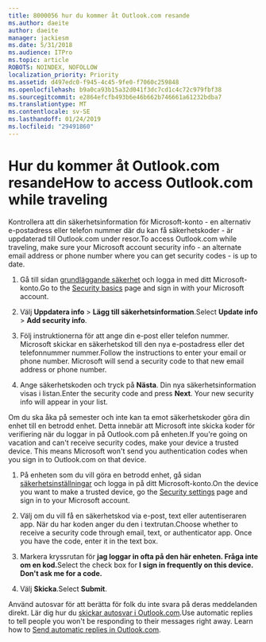 ```yaml
---
title: 8000056 hur du kommer åt Outlook.com resande
ms.author: daeite
author: daeite
manager: jackiesm
ms.date: 5/31/2018
ms.audience: ITPro
ms.topic: article
ROBOTS: NOINDEX, NOFOLLOW
localization_priority: Priority
ms.assetid: d497edc0-f945-4c45-9fe0-f7060c259848
ms.openlocfilehash: b9a0ca93b15a32d041f3dc7cd1c4c72c979fbf38
ms.sourcegitcommit: e2864efcfb493b6e46b662b746661a61232bdba7
ms.translationtype: MT
ms.contentlocale: sv-SE
ms.lasthandoff: 01/24/2019
ms.locfileid: "29491860"
---
```

# <a name="how-to-access-outlookcom-while-traveling"></a><span data-ttu-id="dbe9f-102">Hur du kommer åt Outlook.com resande</span><span class="sxs-lookup"><span data-stu-id="dbe9f-102">How to access Outlook.com while traveling</span></span>

<span data-ttu-id="dbe9f-103">Kontrollera att din säkerhetsinformation för Microsoft-konto - en alternativ e-postadress eller telefon nummer där du kan få säkerhetskoder - är uppdaterad till Outlook.com under resor.</span><span class="sxs-lookup"><span data-stu-id="dbe9f-103">To access Outlook.com while traveling, make sure your Microsoft account security info - an alternate email address or phone number where you can get security codes - is up to date.</span></span>
  
1. <span data-ttu-id="dbe9f-104">Gå till sidan [grundläggande säkerhet](https://go.microsoft.com/fwlink/p/?linkid=842325) och logga in med ditt Microsoft-konto.</span><span class="sxs-lookup"><span data-stu-id="dbe9f-104">Go to the [Security basics](https://go.microsoft.com/fwlink/p/?linkid=842325) page and sign in with your Microsoft account.</span></span> 
    
2. <span data-ttu-id="dbe9f-105">Välj **Uppdatera info** \> **Lägg till säkerhetsinformation**.</span><span class="sxs-lookup"><span data-stu-id="dbe9f-105">Select **Update info** \> **Add security info**.</span></span> 
    
3. <span data-ttu-id="dbe9f-p101">Följ instruktionerna för att ange din e-post eller telefon nummer. Microsoft skickar en säkerhetskod till den nya e-postadress eller det telefonnummer nummer.</span><span class="sxs-lookup"><span data-stu-id="dbe9f-p101">Follow the instructions to enter your email or phone number. Microsoft will send a security code to that new email address or phone number.</span></span>
    
4. <span data-ttu-id="dbe9f-p102">Ange säkerhetskoden och tryck på **Nästa**. Din nya säkerhetsinformation visas i listan.</span><span class="sxs-lookup"><span data-stu-id="dbe9f-p102">Enter the security code and press **Next**. Your new security info will appear in your list.</span></span> 
    
<span data-ttu-id="dbe9f-p103">Om du ska åka på semester och inte kan ta emot säkerhetskoder göra din enhet till en betrodd enhet. Detta innebär att Microsoft inte skicka koder för verifiering när du loggar in på Outlook.com på enheten.</span><span class="sxs-lookup"><span data-stu-id="dbe9f-p103">If you're going on vacation and can't receive security codes, make your device a trusted device. This means Microsoft won't send you authentication codes when you sign in to Outlook.com on that device.</span></span>
  
1. <span data-ttu-id="dbe9f-112">På enheten som du vill göra en betrodd enhet, gå sidan [säkerhetsinställningar](https://go.microsoft.com/fwlink/p/?linkid=2002000&amp;clcid=0x409) och logga in på ditt Microsoft-konto.</span><span class="sxs-lookup"><span data-stu-id="dbe9f-112">On the device you want to make a trusted device, go the [Security settings](https://go.microsoft.com/fwlink/p/?linkid=2002000&amp;clcid=0x409) page and sign in to your Microsoft account.</span></span> 
    
2. <span data-ttu-id="dbe9f-p104">Välj om du vill få en säkerhetskod via e-post, text eller autentiseraren app. När du har koden anger du den i textrutan.</span><span class="sxs-lookup"><span data-stu-id="dbe9f-p104">Choose whether to receive a security code through email, text, or authenticator app. Once you have the code, enter it in the text box.</span></span>
    
3. <span data-ttu-id="dbe9f-115">Markera kryssrutan för **jag loggar in ofta på den här enheten. Fråga inte om en kod.**</span><span class="sxs-lookup"><span data-stu-id="dbe9f-115">Select the check box for **I sign in frequently on this device. Don't ask me for a code.**</span></span>
    
4. <span data-ttu-id="dbe9f-116">Välj **Skicka**.</span><span class="sxs-lookup"><span data-stu-id="dbe9f-116">Select **Submit**.</span></span> 
    
<span data-ttu-id="dbe9f-p105">Använd autosvar för att berätta för folk du inte svara på deras meddelanden direkt. Lär dig hur du [skickar autosvar i Outlook.com](https://go.microsoft.com/fwlink/p/?linkid=2002100&amp;clcid=0x409).</span><span class="sxs-lookup"><span data-stu-id="dbe9f-p105">Use automatic replies to tell people you won't be responding to their messages right away. Learn how to [Send automatic replies in Outlook.com](https://go.microsoft.com/fwlink/p/?linkid=2002100&amp;clcid=0x409).</span></span>
  

